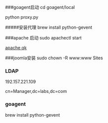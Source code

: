 ###goagent启动
cd goagent/local 

python proxy.py

#####安装代理
brew install python-gevent

###apache 启动
sudo apachectl start

[apache qk](http://127.0.0.1/~qk/)

###joomla安装
sudo chown -R www:www Sites

### LDAP
192.157.221.109

cn=Manager,dc=labs,dc=com

### goagent

brew install python-gevent



